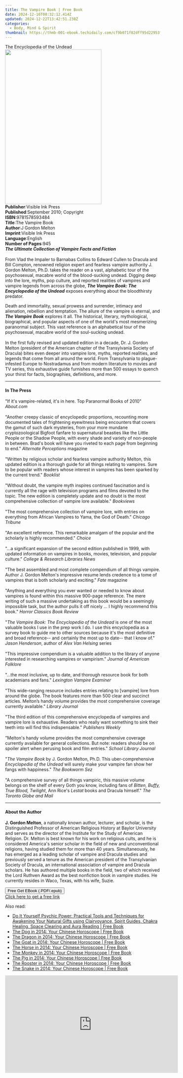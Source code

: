```yaml
---
title: The Vampire Book | Free Book
date: 2024-12-16T08:32:12.414Z
updated: 2024-12-22T13:42:51.238Z
categories:
  - Body, Mind & Spirit
thumbnail: https://thmb-001-ebook.techidaily.com/cf9b071f82dff95d22953f3eae70e0ceb95afde6cdb9af4aa5586089a4c4b6ff.jpg
---
```

<main id="book-container">
  <div class="flex flex-col">
    <div class="book-brief flex-1 py-6 px-4 sm:p-6 md:py-10 md:px-8">
      <!-- brief-->
      <div class="book-brief-main">The Encyclopedia of the Undead</div>
    </div>
    <div
      class="book-meta-info flex-1 grid gap-4 col-start-1 col-end-3 row-start-1 sm:mb-6 sm:grid-cols-4 lg:gap-6 lg:col-start-2 lg:row-end-6 lg:row-span-6 lg:mb-0"
    >
      <div
        class="book-meta-info-left place-content-center mt-4 p-4 text-sm leading-6 col-start-2 col-span-2 dark:text-slate-400"
      >
        <img
          class="w-full h-500 object-cover rounded-lg sm:h-255 sm:col-span-2 lg:col-span-full"
          src="https://img-001-ebook.techidaily.com/2ca2b6283d3c2da5259cc1ce03eb4490490b7ae7e9fdfe77776432f15090715b.jpg"
          alt=""
          width="312"
          height="500"
        />
      </div>
      <div
        class="book-meta-info-right mt-2 col-start-1 row-start-2 col-span-3 self-center"
      >
        <!-- meta data  -->
        <div class="flex flex-col px-4 md:px-8">
          <div class="flex-1">
            <strong>Publisher</strong>:<span class="px-2"
              >Visible Ink Press</span
            >
          </div>
          <div class="flex-1">
            <strong>Published</strong>:<span class="px-2"
              >September 2010; Copyright</span
            >
          </div>
          <div class="flex-1">
            <strong>ISBN</strong>:<span class="px-2">9781578593484</span>
          </div>
          <div class="flex-1">
            <strong>Title</strong>:<span class="px-2">The Vampire Book</span>
          </div>
          <div class="flex-1">
            <strong>Author</strong>:<span class="px-2">J Gordon Melton</span>
          </div>
          <div class="flex-1">
            <strong>Imprint</strong>:<span class="px-2">Visible Ink Press</span>
          </div>
          <div class="flex-1">
            <strong>Language</strong>:<span class="px-2">English</span>
          </div>
          <div class="flex-1">
            <strong>Number of Pages</strong>:<span class="px-2">945</span>
          </div>
        </div>
      </div>
    </div>
    <div class="book-description flex-1 py-6 px-4 sm:p-6 md:py-10 md:px-8">
      <div class="book-description-main">
        <div accordion-content="" id="description">
          <b><i>The Ultimate Collection of Vampire Facts and Fiction</i></b
          ><br /><br />From Vlad the Impaler to Barnabas Collins to Edward
          Cullen to Dracula and Bill Compton, renowned religion expert and
          fearless vampire authority J. Gordon Melton, Ph.D. takes the reader on
          a vast, alphabetic tour of the psychosexual, macabre world of the
          blood-sucking undead. Digging deep into the lore, myths, pop culture,
          and reported realities of vampires and vampire legends from across the
          globe,
          <i><b>The Vampire Book: The Encyclopedia of the Undead</b></i> exposes
          everything about the bloodthirsty predator.
          <p>
            Death and immortality, sexual prowess and surrender, intimacy and
            alienation, rebellion and temptation. The allure of the vampire is
            eternal, and <i><b>The Vampire Book</b></i> explores it all. The
            historical, literary, mythological, biographical, and popular
            aspects of one of the world's most mesmerizing paranormal subject.
            This vast reference is an alphabetical tour of the psychosexual,
            macabre world of the soul-sucking undead.<br /><br />In the first
            fully revised and updated edition in a decade, Dr. J. Gordon Melton
            (president of the American chapter of the Transylvania Society of
            Dracula) bites even deeper into vampire lore, myths, reported
            realities, and legends that come from all around the world. From
            Transylvania to plague-infested Europe to Nostradamus and from
            modern literature to movies and TV series, this exhaustive guide
            furnishes more than 500 essays to quench your thirst for facts,
            biographies, definitions, and more.<br />
          </p>
        </div>
        <div class="accordion-fader"></div>
      </div>
    </div>
    <div class="book-excerpts flex-1 py-6 px-4 sm:p-6 md:py-10 md:px-8">
      <!-- excerpts-->
      <div class="book-excerpts-main">
        <hr />
        <h4 class="placeholder placeholder-heading">
          <span>In The Press</span>
        </h4>
        <p>
          "If it's vampire-related, it's in here. Top Paranormal Books of 2010"
          <i>About.com</i><br /><br />"Another creepy classic of encyclopedic
          proportions, recounting more documented tales of frightening
          eyewitness being encounters that covers the gamut of such dark
          mysteries, from your more mundane cryptozoological Bigfoot fanfare to
          supernatural beasties like the Little People or the Shadow People,
          with every shade and variety of non-people in between. Brad's book
          will have you riveted to each page from beginning to end."
          <i>Alternate Perceptions</i> magazine<br /><br />"Written by religious
          scholar and fearless vampire authority Melton, this updated edition is
          a thorough guide for all things relating to vampires. Sure to be
          popular with readers whose interest in vampires has been sparked by
          the current trend." <i>Booklist</i><br /><br />"Without doubt, the
          vampire myth inspires continued fascination and is currently all the
          rage with television programs and films devoted to the topic. The new
          edition is completely update and no doubt is the most comprehensive
          collection of vampire lore available." <i>Bookviews</i
          ><br /><br />"The most comprehensive collection of vampire lore, with
          entries on everything from African Vampires to Yama, the God of
          Death." <i>Chicago Tribune</i><br /><br />"An excellent reference.
          This remarkable amalgam of the popular and the scholarly is highly
          recommended." <i>Choice</i><br /><br />"...a significant expansion of
          the second edition published in 1999, with updated information on
          vampires in books, movies, television, and popular culture."
          <i>College &amp; Research Libraries News</i><br /><br />"The best
          assembled and most complete compendium of all things vampire. Author
          J. Gordon Melton's impressive resume lends credence to a tome of
          vampires that is both scholarly and exciting."
          <i>Fate</i> magazine<br /><br />"Anything and everything you ever
          wanted or needed to know about vampires is found within this massive
          900-page reference. The mere writing of such a massive undertaking as
          this book would be a seemingly impossible task, but the author pulls
          it off nicely ... I highly recommend this book."
          <i>Horror Classics Book Review</i><br /><br />"<i
            >The Vampire Book: The Encyclopedia of the Undead</i
          >
          is one of the most valuable books I use in the prep work I do. I use
          this encyclopedia as a survey book to guide me to other sources
          because it's the most definitive and broad reference-- and certainly
          the most up to date-- that I know of." <i>Jason Henderson</i>, author
          of <i>Alex Van Helsing</i> series<br /><br />"This impressive
          compendium is a valuable addition to the library of anyone interested
          in researching vampires or vampirism."
          <i>Journal of American Folklore</i><br /><br />"...the most inclusive,
          up to date, and thorough resource book for both academians and fans."
          <i>Lexington Vampire Examiner</i><br /><br />"This wide-ranging
          resource includes entries relating to [vampire] lore from around the
          globe. The book features more than 500 clear and succinct articles.
          Melton’s handy volume provides the most comprehensive coverage
          currently available." <i>Library Journal</i><br /><br />"The third
          edition of this comprehensive encyclopedia of vampires and vampire
          lore is exhaustive. Readers who really want something to sink their
          teeth into will find this indispensable." <i>Publishers Weekly</i
          ><br /><br />"Melton's handy volume provides the most comprehensive
          coverage currently available for general collections. But note:
          readers should be on spoiler alert when perusing book and film
          entries." <i>School Library Journal</i><br /><br />"<i
            >The Vampire Book</i
          >
          by J. Gordon Melton, Ph.D. This uber-comprehensive
          <i>Encyclopedia of the Undead</i> will surely make your vampire fan
          show her fangs with happiness." <i>The Bookworm Sez</i><br /><br />"A
          comprehensive survey of all things vampiric, this massive volume
          belongs on the shelf of every Goth you know, including fans of
          <i>Bitten, Buffy, True Blood, Twilight</i>, Ann Rice's
          <i>Lestat</i> books and Dracula himself."
          <i>The Toronto Globe and Mail</i>
        </p>
      </div>
    </div>
    <div class="book-about-author flex-1 py-6 px-4 sm:p-6 md:py-10 md:px-8">
      <!-- about author-->
      <div class="book-main-author-main">
        <hr />
        <h4 class="placeholder placeholder-heading">
          <span>About the Author</span>
        </h4>
        <p>
          <b>J. Gordon Melton</b>, a nationally known author, lecturer, and
          scholar, is the Distinguished Professor of American Religious History
          at Baylor University and serves as the director of the Institute for
          the Study of American Religion. Dr. Melton is best known for his work
          on religious cults, and he is considered America's senior scholar in
          the field of new and unconventional religions, having studied them for
          more than 40 years. Simultaneously, he has emerged as a leading
          scholar of vampire and Dracula studies and previously served a tenure
          as the American president of the Transylvanian Society of Dracula, an
          international association of vampire and Dracula scholars. He has
          authored multiple books in the field, two of which received the Lord
          Ruthven Award as the best nonfiction book in vampire studies. He
          currently resides in Waco, Texas, with his wife, Suzie.
        </p>
      </div>
    </div>
    <div class="book-free-get flex-1 py-6 px-4 sm:p-6 md:py-10 md:px-8">
      <button
        id="btn-free-get"
        class="bg-blue-500 hover:bg-blue-700 text-white font-bold py-2 px-4 rounded"
      >
        Free Get EBook (.PDF/.epub)
      </button>
      <div id="countdown-display" class="px-2 text-lg mt-2"></div>
      <a
        id="free-link"
        class="hidden bg-blue-500 hover:bg-blue-700 text-white font-bold py-2 px-4 rounded"
        href="https://www.ebooks.com/en-us/book/96489604/the-vampire-book/j-gordon-melton/"
        target="_blank"
        >Click here to get a free link</a
      >
    </div>
    <script>
      let countdownTime = 0;
      let countdownInterval = null;
      document
        .getElementById('btn-free-get')
        .addEventListener('click', startCountdown);
      function startCountdown() {
        countdownTime = new Date().getTime() + 60000 * 3;
        countdownInterval = setInterval(updateCountdown, 1000);
        document.getElementById('btn-free-get').disabled = true;
        document
          .getElementById('btn-free-get')
          .classList.add('bg-gray-500', 'cursor-not-allowed');
      }
      function updateCountdown() {
        let currentTime = new Date().getTime();
        let timeLeft = countdownTime - currentTime;
        let secondsLeft = Math.floor(timeLeft / 1000);
        document.getElementById('countdown-display').innerHTML =
          `Remaining time: ${secondsLeft} seconds.`;
        if (secondsLeft <= 0) {
          clearInterval(countdownInterval);
          document.getElementById('btn-free-get').classList.add('hidden');
          document.getElementById('free-link').classList.remove('hidden');
          document.getElementById('countdown-display').innerHTML = '';
        }
      }
    </script>
  </div>
</main>

<ins class="adsbygoogle"
      style="display:block"
      data-ad-client="ca-pub-7571918770474297"
      data-ad-slot="8358498916"
      data-ad-format="auto"
      data-full-width-responsive="true"></ins>
    

<span class="atpl-alsoreadstyle">Also read:</span>
<div><ul>
<li><a href="https://novels-ebooks.techidaily.com/2212611-9780007547050-do-it-yourself-psychic-power-practical-tools-and-techniques-for-awakening-your-natural-gifts-using-clairvoyance-spirit-guides-chakra-healing-space-clearing-and-au/"><u>Do It Yourself Psychic Power: Practical Tools and Techniques for Awakening Your Natural Gifts using Clairvoyance, Spirit Guides, Chakra Healing, Space Clearing and Aura Reading | Free Book</u></a></li>
<li><a href="https://novels-ebooks.techidaily.com/2212476-9780007537037-the-dog-in-2014-your-chinese-horoscope/"><u>The Dog in 2014: Your Chinese Horoscope | Free Book</u></a></li>
<li><a href="https://novels-ebooks.techidaily.com/2212470-9780007536979-the-dragon-in-2014-your-chinese-horoscope/"><u>The Dragon in 2014: Your Chinese Horoscope | Free Book</u></a></li>
<li><a href="https://novels-ebooks.techidaily.com/2212473-9780007537006-the-goat-in-2014-your-chinese-horoscope/"><u>The Goat in 2014: Your Chinese Horoscope | Free Book</u></a></li>
<li><a href="https://novels-ebooks.techidaily.com/2212472-9780007536993-the-horse-in-2014-your-chinese-horoscope/"><u>The Horse in 2014: Your Chinese Horoscope | Free Book</u></a></li>
<li><a href="https://novels-ebooks.techidaily.com/2212474-9780007537013-the-monkey-in-2014-your-chinese-horoscope/"><u>The Monkey in 2014: Your Chinese Horoscope | Free Book</u></a></li>
<li><a href="https://novels-ebooks.techidaily.com/2212477-9780007537044-the-pig-in-2014-your-chinese-horoscope/"><u>The Pig in 2014: Your Chinese Horoscope | Free Book</u></a></li>
<li><a href="https://novels-ebooks.techidaily.com/2212475-9780007537020-the-rooster-in-2014-your-chinese-horoscope/"><u>The Rooster in 2014: Your Chinese Horoscope | Free Book</u></a></li>
<li><a href="https://novels-ebooks.techidaily.com/2212471-9780007536986-the-snake-in-2014-your-chinese-horoscope/"><u>The Snake in 2014: Your Chinese Horoscope | Free Book</u></a></li>
</ul></div>

<!-- affiliate ads begin -->
<iframe width="560" height="315" src="https://www.youtube.com/embed/6KXVWj6Ar1M?si=Cd_jktmoN3e9OzH3" title="YouTube video player" frameborder="0" allow="accelerometer; autoplay; clipboard-write; encrypted-media; gyroscope; picture-in-picture; web-share" referrerpolicy="strict-origin-when-cross-origin" allowfullscreen></iframe>
<!-- affiliate ads end -->

